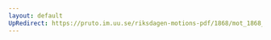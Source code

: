 ```yaml
---
layout: default
UpRedirect: https://pruto.im.uu.se/riksdagen-motions-pdf/1868/mot_1868__fk__42.pdf
---
```

